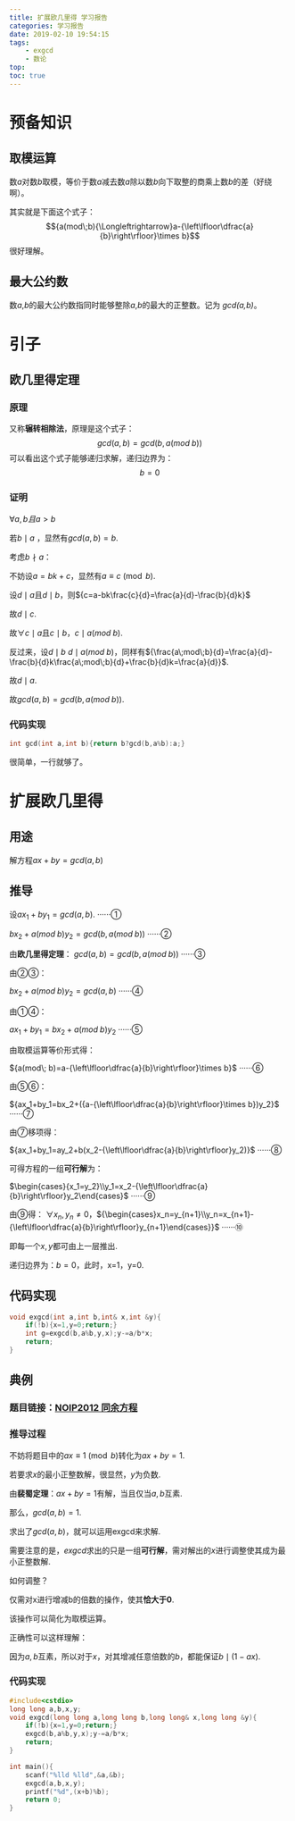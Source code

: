 ```yaml
---
title: 扩展欧几里得 学习报告
categories: 学习报告
date: 2019-02-10 19:54:15
tags:
	- exgcd
	- 数论
top:
toc: true
---
```

# 预备知识
## 取模运算
数${a}$对数${b}$取模，等价于数${a}$减去数${a}$除以数${b}$向下取整的商乘上数${b}$的差（好绕啊）。

<!----more---->

其实就是下面这个式子：
$${a(mod\;b){\Longleftrightarrow}a-{\left\lfloor\dfrac{a}{b}\right\rfloor}\times b}$$
很好理解。

## 最大公约数
数${a}$,${b}$的最大公约数指同时能够整除${a}$,${b}$的最大的正整数。记为 _gcd(a,b)_。

# 引子
## 欧几里得定理
### 原理
又称**辗转相除法**，原理是这个式子：
$${gcd(a,b)=gcd(b,a(mod \; b))}$$
可以看出这个式子能够递归求解，递归边界为：
$${b=0}$$

### 证明
${\forall a,b 且a>b}$

若${b\mid a}$ ，显然有${gcd(a,b)=b}$.

考虑${b\nmid a}$：

不妨设${a=bk+c}$，显然有$a\equiv c\pmod{b}$.

设${d\mid a}$且${d\mid b}$，则${c=a-bk\frac{c}{d}=\frac{a}{d}-\frac{b}{d}k}$

故${d\mid c}$.

故${\forall c\mid a}$且${c\mid b}$，${c\mid a(mod\; b)}$.

反过来，设${d\mid b}$ ${d\mid a(mod\; b)}$，同样有${\frac{a\;mod\;b}{d}=\frac{a}{d}-\frac{b}{d}k\frac{a\;mod\;b}{d}+\frac{b}{d}k=\frac{a}{d}}$.

故${d\mid a}$.

故${gcd(a,b)=gcd(b,a(mod\;b))}$.

### 代码实现

```c++
int gcd(int a,int b){return b?gcd(b,a%b):a;}
```

很简单，一行就够了。

# 扩展欧几里得

## 用途

解方程${ax+by=gcd(a,b)}$

## 推导

设${ax_1+by_1=gcd(a,b)}$.					······①

${bx_2+a(mod\; b)y_2=gcd(b,a(mod\; b))}$		······②

由**欧几里得定理**：
${gcd(a,b)=gcd(b,a(mod\; b))}$				······③

由②③：

${bx_2+a(mod\; b)y_2=gcd(a,b)}$				······④

由①④：

${ax_1+by_1=bx_2+a(mod\;b)y_2}$			······⑤

由取模运算等价形式得：

${a(mod\; b)=a-{\left\lfloor\dfrac{a}{b}\right\rfloor}\times b}$					······⑥

由⑤⑥：

${ax_1+by_1=bx_2+({a-{\left\lfloor\dfrac{a}{b}\right\rfloor}\times b})y_2}$  		······⑦

由⑦移项得：

${ax_1+by_1=ay_2+b(x_2-{\left\lfloor\dfrac{a}{b}\right\rfloor}y_2)}$ 		······⑧

可得方程的一组**可行解**为：

$\begin{cases}{x_1=y_2}\\y_1=x_2-{\left\lfloor\dfrac{a}{b}\right\rfloor}y_2\end{cases}$						······⑨

由⑨得：
${\forall x_n,y_n\ne0}$，${\begin{cases}x_n=y_{n+1}\\y_n=x_{n+1}-{\left\lfloor\dfrac{a}{b}\right\rfloor}y_{n+1}\end{cases}}$  	······⑩

即每一个${x,y}$都可由上一层推出.

递归边界为：${b=0}$，此时，x=1，y=0.

## 代码实现

```c++
void exgcd(int a,int b,int& x,int &y){
    if(!b){x=1,y=0;return;}
    int g=exgcd(b,a%b,y,x);y-=a/b*x;
    return;
}
```

## 典例

### 题目链接：[NOIP2012 同余方程](https://www.luogu.org/problemnew/show/P1082)

### 推导过程

不妨将题目中的${ax\equiv 1\pmod{b}}$转化为${ax+by=1}$.

若要求${x}$的最小正整数解，很显然，${y}$为负数.

由**裴蜀定理**：${ax+by=1}$有解，当且仅当${a,b}$互素.

那么，${gcd(a,b)=1}$.

求出了${gcd(a,b)}$，就可以运用exgcd来求解.

需要注意的是，${exgcd}$求出的只是一组**可行解**，需对解出的${x}$进行调整使其成为最小正整数解.

如何调整？

仅需对x进行增减b的倍数的操作，使其**恰大于0**.

该操作可以简化为取模运算。

正确性可以这样理解：

因为${a,b}$互素，所以对于${x}$，对其增减任意倍数的${b}$，都能保证${b\mid (1-ax)}$.

### 代码实现

```c++
#include<cstdio>
long long a,b,x,y;
void exgcd(long long a,long long b,long long& x,long long &y){
    if(!b){x=1,y=0;return;}
    exgcd(b,a%b,y,x);y-=a/b*x;
    return;
}

int main(){
    scanf("%lld %lld",&a,&b);
    exgcd(a,b,x,y);
    printf("%d",(x+b)%b);
    return 0;
}
```

